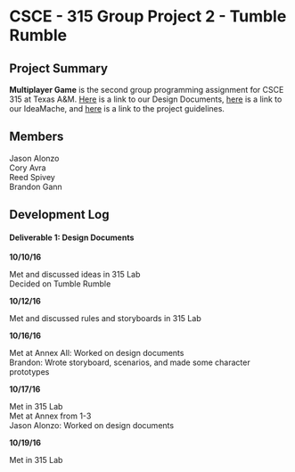 # CSCE - 315 Group Project 2 - Tumble Rumble

## Project Summary

**Multiplayer Game** is the second group programming assignment for CSCE 315 at Texas A&M. [Here](https://docs.google.com/document/d/1BeEMBn4f1MeWA3jVzjUNd0Jw-hCdaoTh7SGW8L-iiic/edit?usp=sharing) is a link to our Design Documents, [here](https://ideamache.ecologylab.net/v/UpeGkSj1X9/) is a link to our IdeaMache, and [here](https://docs.google.com/document/d/187NokR-hFrJIfcoUGKmY0hIjT9iMJpOtQUEcyDtSB7k/edit) is a link to the project guidelines. 

## Members
Jason Alonzo<br>
Cory Avra<br>
Reed Spivey<br>
Brandon Gann<br>

## Development Log

#### Deliverable 1: Design Documents

**10/10/16**

Met and discussed ideas in 315 Lab<br/>
Decided on Tumble Rumble <br/>

**10/12/16**

Met and discussed rules and storyboards in 315 Lab<br/>

**10/16/16**

Met at Annex
All: Worked on design documents<br/>
Brandon: Wrote storyboard, scenarios, and made some character prototypes

**10/17/16**

Met in 315 Lab<br/>
Met at Annex from 1-3<br/>
Jason Alonzo: Worked on design documents

**10/19/16**

Met in 315 Lab<br>
